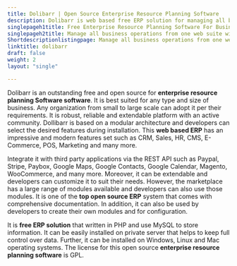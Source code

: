 ```yaml
---
title: Dolibarr | Open Source Enterprise Resource Planning Software
description: Dolibarr is web based free ERP solution for managing all business units. It's an easy to install, upgrade and use it from anywhere and any device.
singlepageh1title: Free Enterprise Resource Planning Software For Businesses
singlepageh2title: Manage all business operations from one web suite with an excellent open source ERP and CRM software. Suitable for small, medium and large companies.
Shortdescriptionlistingpage: Manage all business operations from one web suite with an excellent open source ERP and CRM software. Suitable for small, medium and large companies.
linktitle: dolibarr
draft: false
weight: 2
layout: "single"

---
```


Dolibarr is an outstanding free and open source for **enterprise resource planning Software software**. It is best suited for any type and size of business. Any organization from small to large scale can adopt it per their requirements. It is robust, reliable and extendable platform with an active community. Dollibarr is based on a modular architecture and developers can select the desired features during installation. This **web based ERP** has an impressive and modern features set such as CRM, Sales, HR, CMS, E-Commerce, POS, Marketing and many more.

Integrate it with third party applications via the REST API such as Paypal, Stripe, Paybox, Google Maps, Google Contacts, Google Calendar, Magento, WooCommerce, and many more. Moreover, it can be extendable and developers can customize it to suit their needs. However, the marketplace has a large range of modules available and developers can also use those modules. It is one of the **top open source ERP** system that comes with comprehensive documentation. In addition, it can also be used by developers to create their own modules and for configuration.

It is **free ERP solution** that written in PHP and use MySQL to store information. It can be easily installed on private server that helps to keep full control over data. Further, it can be installed on Windows, Linux and Mac operating systems. The license for this open source **enterprise resource planning software** is GPL.